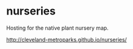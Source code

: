 nurseries
=========

Hosting for the native plant nursery map.

http://cleveland-metroparks.github.io/nurseries/
